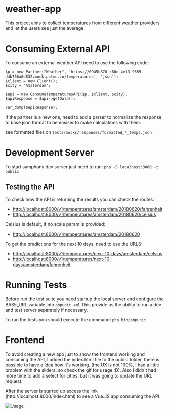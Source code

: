 # weather-app
This project aims to collect temperatures from different weather providers and let the users see just the average.

# Consuming External API
To consume an external weather API need to use the following code:

```
$p = new Partner("Weather", 'https://0945b870-c60e-4e13-9659-d4b766a6d832.mock.pstmn.io/temperatures', 'json');
$client = new Client();
$city = "Amsterdam";

$api = new ConsumeTemperaturesAPI($p, $client, $city);
$apiResponse = $api->getData();

var_dump($apiResponse);
```

If the partner is a new one, need to add a parser to normalize the response to base json format to be easiser to make calculations with them.

see formatted files on `tests/mocks/responses/formatted_*_temps.json`

# Development Server
To start symphony dev server just need to run: `php -S localhost:8000 -t public`

## Testing the API
To check how the API is returning the results you can check the routes: 

* [http://localhost:8000/v1/temperatures/amsterdam/20180620/fahrenheit](http://localhost:8000/v1/temperatures/amsterdam/20180620/fahrenheit)
* [http://localhost:8000/v1/temperatures/amsterdam/20180620/celsius](http://localhost:8000/v1/temperatures/amsterdam/20180620/celsius)

Celsius is default, if no scale param is provided:

* [http://localhost:8000/v1/temperatures/amsterdam/20180620](http://localhost:8000/v1/temperatures/amsterdam/20180620)

To get the predictions for the next 10 days, need to use the URLS:
* [http://localhost:8000/v1/temperatures/next-10-days/amsterdam/celsius](http://localhost:8000/v1/temperatures/next-10-days/amsterdam/celsius)
* [http://localhost:8000/v1/temperatures/next-10-days/amsterdam/fahrenheit](http://localhost:8000/v1/temperatures/next-10-days/amsterdam/fahrenheit)

# Running Tests
Before run the test suite you need startup the local server and configure the BASE_URL variable into `phpunit.xml`
This provide us the ability to run a dev and test server separately if necessary.

To run the tests you should execute the command: `php bin/phpunit`

# Frontend
To avoid creating a new app just to show the frontend working and consuming the API, I added the index.html file to the public folder, there is possible to have a idea how it's working. (the UX is not 100%, I had a little problem with the sliders, so check the gif for usage :D). Also I didn't had more time to add a select for cities, but it was going to update the URL request.

After the server is started up access the link (http://localhost:8000/index.html) to see a Vue.JS app consuming the API.

![Usage](https://i.imgur.com/jb9bojQ.gif)

